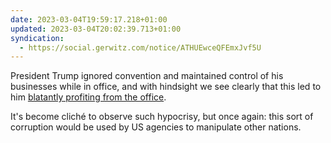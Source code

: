 ```yaml
---
date: 2023-03-04T19:59:17.218+01:00
updated: 2023-03-04T20:02:39.713+01:00
syndication:
  - https://social.gerwitz.com/notice/ATHUEwceQFEmxJvf5U
---
```

President Trump ignored convention and maintained control of his businesses while in office, and with hindsight we see clearly that this led to him [blatantly profiting from the office](https://www.citizensforethics.org/reports-investigations/crew-investigations/trump-sold-his-dc-hotel-gop-spending-disappeared/).

It's become cliché to observe such hypocrisy, but once again: this sort of corruption would be used by US agencies to manipulate other nations.

